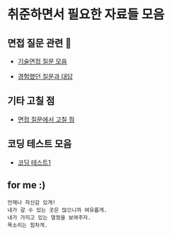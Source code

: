 # 취준하면서 필요한 자료들 모음

## 면접 질문 관련 :speech_balloon:

- [기술면접 질문 모음](https://github.com/gouthiki90/for-get-a-job/blob/master/%EB%A9%B4%EC%A0%91%20%EC%A7%88%EB%AC%B8/%EB%A9%B4%EC%A0%91%20%EC%98%88%EC%83%81%20%EC%A7%88%EB%AC%B8%20%EB%AA%A8%EC%9D%8C.md#%EA%B8%B0%EC%88%A0%EB%A9%B4%EC%A0%91-%EC%A7%88%EB%AC%B8-%EB%AA%A8%EC%9D%8C)

- [경험했던 질문과 대답](https://github.com/gouthiki90/for-get-a-job/blob/master/%EB%A9%B4%EC%A0%91%20%EC%A7%88%EB%AC%B8/%EA%B2%BD%ED%97%98%ED%96%88%EB%8D%98%20%EB%A9%B4%EC%A0%91%20%EC%A7%88%EB%AC%B8%EA%B3%BC%20%EB%8C%80%EB%8B%B5.md)

## 기타 고칠 점
- [면접 질문에서 고칠 점](https://github.com/gouthiki90/for-get-a-job/blob/master/%EA%B8%B0%ED%83%80/%EB%A9%B4%EC%A0%91%EC%97%90%EC%84%9C%20%EA%B3%A0%EC%B9%A0%20%EA%B2%83%EB%93%A4.md)

## 코딩 테스트 모음
- [코딩 테스트1](https://github.com/gouthiki90/for-get-a-job/blob/master/%EC%BD%94%EB%94%A9%20%ED%85%8C%EC%8A%A4%ED%8A%B8/Gmail%20-%20%EC%8B%A0%EC%9E%85%20%EC%9B%B9%20%EA%B0%9C%EB%B0%9C%EC%9E%90%20%EC%B1%84%EC%9A%A9%20%5B%EC%BD%94%EB%94%A9%ED%85%8C%EC%8A%A4%ED%8A%B8%20%EB%8B%A8%EA%B3%84%20Steps%20of%20Coding%20Test%5D.pdf)

## for me :)

```
언제나 자신감 있게!
내가 갈 수 있는 곳은 많으니까 여유롭게.
내가 가지고 있는 열정을 보여주자.
목소리는 힘차게.
```

